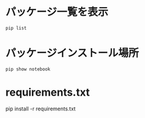# パッケージ一覧を表示

```
pip list
```

# パッケージインストール場所

```
pip show notebook
```

# requirements.txt
pip install -r requirements.txt
